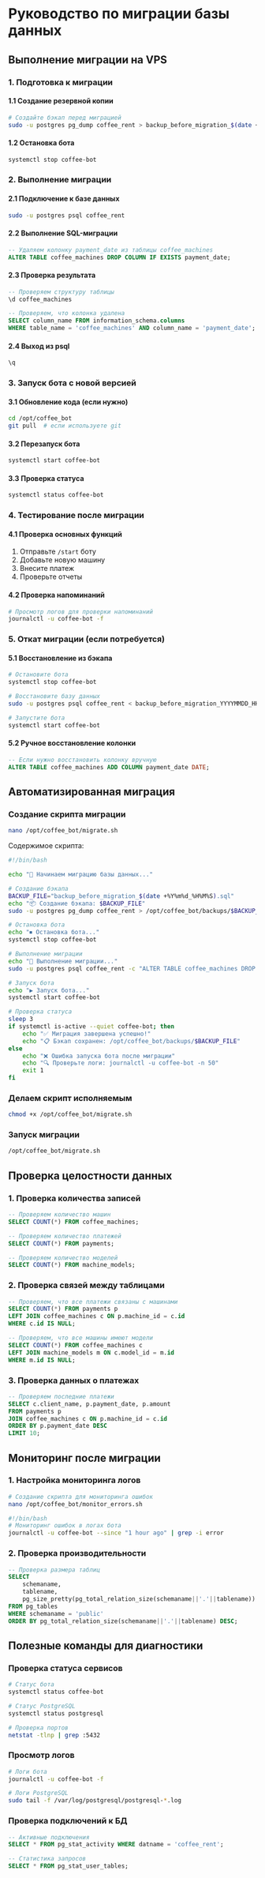 # Руководство по миграции базы данных

## Выполнение миграции на VPS

### 1. Подготовка к миграции

#### 1.1 Создание резервной копии
```bash
# Создайте бэкап перед миграцией
sudo -u postgres pg_dump coffee_rent > backup_before_migration_$(date +%Y%m%d_%H%M%S).sql
```

#### 1.2 Остановка бота
```bash
systemctl stop coffee-bot
```

### 2. Выполнение миграции

#### 2.1 Подключение к базе данных
```bash
sudo -u postgres psql coffee_rent
```

#### 2.2 Выполнение SQL-миграции
```sql
-- Удаляем колонку payment_date из таблицы coffee_machines
ALTER TABLE coffee_machines DROP COLUMN IF EXISTS payment_date;
```

#### 2.3 Проверка результата
```sql
-- Проверяем структуру таблицы
\d coffee_machines

-- Проверяем, что колонка удалена
SELECT column_name FROM information_schema.columns 
WHERE table_name = 'coffee_machines' AND column_name = 'payment_date';
```

#### 2.4 Выход из psql
```sql
\q
```

### 3. Запуск бота с новой версией

#### 3.1 Обновление кода (если нужно)
```bash
cd /opt/coffee_bot
git pull  # если используете git
```

#### 3.2 Перезапуск бота
```bash
systemctl start coffee-bot
```

#### 3.3 Проверка статуса
```bash
systemctl status coffee-bot
```

### 4. Тестирование после миграции

#### 4.1 Проверка основных функций
1. Отправьте `/start` боту
2. Добавьте новую машину
3. Внесите платеж
4. Проверьте отчеты

#### 4.2 Проверка напоминаний
```bash
# Просмотр логов для проверки напоминаний
journalctl -u coffee-bot -f
```

### 5. Откат миграции (если потребуется)

#### 5.1 Восстановление из бэкапа
```bash
# Остановите бота
systemctl stop coffee-bot

# Восстановите базу данных
sudo -u postgres psql coffee_rent < backup_before_migration_YYYYMMDD_HHMMSS.sql

# Запустите бота
systemctl start coffee-bot
```

#### 5.2 Ручное восстановление колонки
```sql
-- Если нужно восстановить колонку вручную
ALTER TABLE coffee_machines ADD COLUMN payment_date DATE;
```

## Автоматизированная миграция

### Создание скрипта миграции
```bash
nano /opt/coffee_bot/migrate.sh
```

Содержимое скрипта:
```bash
#!/bin/bash

echo "🚀 Начинаем миграцию базы данных..."

# Создание бэкапа
BACKUP_FILE="backup_before_migration_$(date +%Y%m%d_%H%M%S).sql"
echo "📦 Создание бэкапа: $BACKUP_FILE"
sudo -u postgres pg_dump coffee_rent > /opt/coffee_bot/backups/$BACKUP_FILE

# Остановка бота
echo "⏹ Остановка бота..."
systemctl stop coffee-bot

# Выполнение миграции
echo "🔧 Выполнение миграции..."
sudo -u postgres psql coffee_rent -c "ALTER TABLE coffee_machines DROP COLUMN IF EXISTS payment_date;"

# Запуск бота
echo "▶️ Запуск бота..."
systemctl start coffee-bot

# Проверка статуса
sleep 3
if systemctl is-active --quiet coffee-bot; then
    echo "✅ Миграция завершена успешно!"
    echo "📋 Бэкап сохранен: /opt/coffee_bot/backups/$BACKUP_FILE"
else
    echo "❌ Ошибка запуска бота после миграции"
    echo "🔍 Проверьте логи: journalctl -u coffee-bot -n 50"
    exit 1
fi
```

### Делаем скрипт исполняемым
```bash
chmod +x /opt/coffee_bot/migrate.sh
```

### Запуск миграции
```bash
/opt/coffee_bot/migrate.sh
```

## Проверка целостности данных

### 1. Проверка количества записей
```sql
-- Проверяем количество машин
SELECT COUNT(*) FROM coffee_machines;

-- Проверяем количество платежей
SELECT COUNT(*) FROM payments;

-- Проверяем количество моделей
SELECT COUNT(*) FROM machine_models;
```

### 2. Проверка связей между таблицами
```sql
-- Проверяем, что все платежи связаны с машинами
SELECT COUNT(*) FROM payments p 
LEFT JOIN coffee_machines c ON p.machine_id = c.id 
WHERE c.id IS NULL;

-- Проверяем, что все машины имеют модели
SELECT COUNT(*) FROM coffee_machines c 
LEFT JOIN machine_models m ON c.model_id = m.id 
WHERE m.id IS NULL;
```

### 3. Проверка данных о платежах
```sql
-- Проверяем последние платежи
SELECT c.client_name, p.payment_date, p.amount 
FROM payments p 
JOIN coffee_machines c ON p.machine_id = c.id 
ORDER BY p.payment_date DESC 
LIMIT 10;
```

## Мониторинг после миграции

### 1. Настройка мониторинга логов
```bash
# Создание скрипта для мониторинга ошибок
nano /opt/coffee_bot/monitor_errors.sh
```

```bash
#!/bin/bash
# Мониторинг ошибок в логах бота
journalctl -u coffee-bot --since "1 hour ago" | grep -i error
```

### 2. Проверка производительности
```sql
-- Проверка размера таблиц
SELECT 
    schemaname,
    tablename,
    pg_size_pretty(pg_total_relation_size(schemaname||'.'||tablename)) as size
FROM pg_tables 
WHERE schemaname = 'public'
ORDER BY pg_total_relation_size(schemaname||'.'||tablename) DESC;
```

## Полезные команды для диагностики

### Проверка статуса сервисов
```bash
# Статус бота
systemctl status coffee-bot

# Статус PostgreSQL
systemctl status postgresql

# Проверка портов
netstat -tlnp | grep :5432
```

### Просмотр логов
```bash
# Логи бота
journalctl -u coffee-bot -f

# Логи PostgreSQL
sudo tail -f /var/log/postgresql/postgresql-*.log
```

### Проверка подключений к БД
```sql
-- Активные подключения
SELECT * FROM pg_stat_activity WHERE datname = 'coffee_rent';

-- Статистика запросов
SELECT * FROM pg_stat_user_tables;
``` 